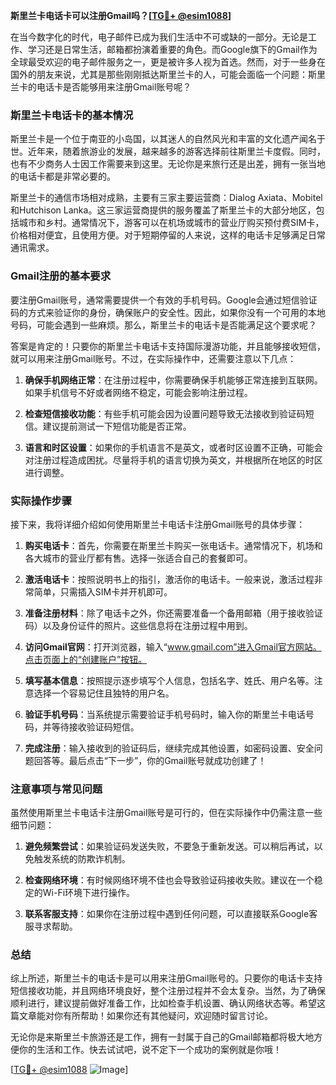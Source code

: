**斯里兰卡电话卡可以注册Gmail吗？[[TG💪+ @esim1088](https://t.me/s/esim1088)]**

在当今数字化的时代，电子邮件已成为我们生活中不可或缺的一部分。无论是工作、学习还是日常生活，邮箱都扮演着重要的角色。而Google旗下的Gmail作为全球最受欢迎的电子邮件服务之一，更是被许多人视为首选。然而，对于一些身在国外的朋友来说，尤其是那些刚刚抵达斯里兰卡的人，可能会面临一个问题：斯里兰卡的电话卡是否能够用来注册Gmail账号呢？

### 斯里兰卡电话卡的基本情况

斯里兰卡是一个位于南亚的小岛国，以其迷人的自然风光和丰富的文化遗产闻名于世。近年来，随着旅游业的发展，越来越多的游客选择前往斯里兰卡度假。同时，也有不少商务人士因工作需要来到这里。无论你是来旅行还是出差，拥有一张当地的电话卡都是非常必要的。

斯里兰卡的通信市场相对成熟，主要有三家主要运营商：Dialog Axiata、Mobitel和Hutchison Lanka。这三家运营商提供的服务覆盖了斯里兰卡的大部分地区，包括城市和乡村。通常情况下，游客可以在机场或城市的营业厅购买预付费SIM卡，价格相对便宜，且使用方便。对于短期停留的人来说，这样的电话卡足够满足日常通讯需求。

### Gmail注册的基本要求

要注册Gmail账号，通常需要提供一个有效的手机号码。Google会通过短信验证码的方式来验证你的身份，确保账户的安全性。因此，如果你没有一个可用的本地号码，可能会遇到一些麻烦。那么，斯里兰卡的电话卡是否能满足这个要求呢？

答案是肯定的！只要你的斯里兰卡电话卡支持国际漫游功能，并且能够接收短信，就可以用来注册Gmail账号。不过，在实际操作中，还需要注意以下几点：

1. **确保手机网络正常**：在注册过程中，你需要确保手机能够正常连接到互联网。如果手机信号不好或者网络不稳定，可能会影响注册过程。
   
2. **检查短信接收功能**：有些手机可能会因为设置问题导致无法接收到验证码短信。建议提前测试一下短信功能是否正常。

3. **语言和时区设置**：如果你的手机语言不是英文，或者时区设置不正确，可能会对注册过程造成困扰。尽量将手机的语言切换为英文，并根据所在地区的时区进行调整。

### 实际操作步骤

接下来，我将详细介绍如何使用斯里兰卡电话卡注册Gmail账号的具体步骤：

1. **购买电话卡**：首先，你需要在斯里兰卡购买一张电话卡。通常情况下，机场和各大城市的营业厅都有售。选择一张适合自己的套餐即可。

2. **激活电话卡**：按照说明书上的指引，激活你的电话卡。一般来说，激活过程非常简单，只需插入SIM卡并开机即可。

3. **准备注册材料**：除了电话卡之外，你还需要准备一个备用邮箱（用于接收验证码）以及身份证件的照片。这些信息将在注册过程中用到。

4. **访问Gmail官网**：打开浏览器，输入“www.gmail.com”进入Gmail官方网站。点击页面上的“创建账户”按钮。

5. **填写基本信息**：按照提示逐步填写个人信息，包括名字、姓氏、用户名等。注意选择一个容易记住且独特的用户名。

6. **验证手机号码**：当系统提示需要验证手机号码时，输入你的斯里兰卡电话号码，并等待接收验证码短信。

7. **完成注册**：输入接收到的验证码后，继续完成其他设置，如密码设置、安全问题回答等。最后点击“下一步”，你的Gmail账号就成功创建了！

### 注意事项与常见问题

虽然使用斯里兰卡电话卡注册Gmail账号是可行的，但在实际操作中仍需注意一些细节问题：

1. **避免频繁尝试**：如果验证码发送失败，不要急于重新发送。可以稍后再试，以免触发系统的防欺诈机制。

2. **检查网络环境**：有时候网络环境不佳也会导致验证码接收失败。建议在一个稳定的Wi-Fi环境下进行操作。

3. **联系客服支持**：如果你在注册过程中遇到任何问题，可以直接联系Google客服寻求帮助。

### 总结

综上所述，斯里兰卡的电话卡是可以用来注册Gmail账号的。只要你的电话卡支持短信接收功能，并且网络环境良好，整个注册过程并不会太复杂。当然，为了确保顺利进行，建议提前做好准备工作，比如检查手机设置、确认网络状态等。希望这篇文章能对你有所帮助！如果你还有其他疑问，欢迎随时留言讨论。

无论你是来斯里兰卡旅游还是工作，拥有一封属于自己的Gmail邮箱都将极大地方便你的生活和工作。快去试试吧，说不定下一个成功的案例就是你哦！

[[TG💪+ @esim1088](https://t.me/s/esim1088) ![Image](https://i.postimg.cc/4NQfJmqS/Snipaste-2025-05-13-00-14-12.png)]